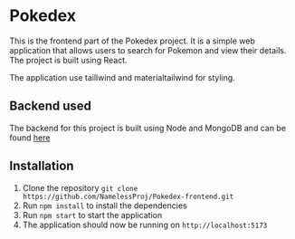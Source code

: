# Pokedex
This is the frontend part of the Pokedex project. It is a simple web application that allows users to search for Pokemon and view their details. The project is built using React.

The application use taillwind and materialtailwind for styling.

## Backend used
The backend for this project is built using Node and MongoDB and can be found [here](https://github.com/NamelessProj/Pokedex-api)

## Installation
1. Clone the repository `git clone https://github.com/NamelessProj/Pokedex-frontend.git`
2. Run `npm install` to install the dependencies
3. Run `npm start` to start the application
4. The application should now be running on `http://localhost:5173`
